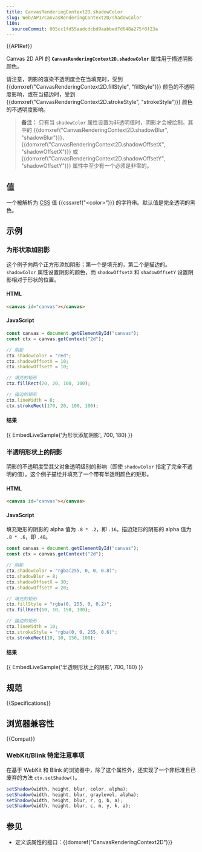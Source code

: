 ```yaml
---
title: CanvasRenderingContext2D.shadowColor
slug: Web/API/CanvasRenderingContext2D/shadowColor
l10n:
  sourceCommit: 005cc1fd55aadcdcbd9aabbed7d648a275f8f23a
---
```


{{APIRef}}

Canvas 2D API 的 **`CanvasRenderingContext2D.shadowColor`** 属性用于描述阴影颜色。

请注意，阴影的渲染不透明度会在当填充时，受到 {{domxref("CanvasRenderingContext2D.fillStyle", "fillStyle")}} 颜色的不透明度影响，或在当描边时，受到 {{domxref("CanvasRenderingContext2D.strokeStyle", "strokeStyle")}} 颜色的不透明度影响。

> **备注：** 只有当 `shadowColor` 属性设置为非透明值时，阴影才会被绘制。其中的 {{domxref("CanvasRenderingContext2D.shadowBlur", "shadowBlur")}}、{{domxref("CanvasRenderingContext2D.shadowOffsetX", "shadowOffsetX")}} 或 {{domxref("CanvasRenderingContext2D.shadowOffsetY", "shadowOffsetY")}} 属性中至少有一个必须是非零的。

## 值

一个被解析为 [CSS](/zh-CN/docs/Web/CSS) 值 {{cssxref("&lt;color&gt;")}} 的字符串。默认值是完全透明的黑色。

## 示例

### 为形状添加阴影

这个例子向两个正方形添加阴影；第一个是填充的，第二个是描边的。`shadowColor` 属性设置阴影的颜色，而 `shadowOffsetX` 和 `shadowOffsetY` 设置阴影相对于形状的位置。

#### HTML

```html
<canvas id="canvas"></canvas>
```

#### JavaScript

```js
const canvas = document.getElementById("canvas");
const ctx = canvas.getContext("2d");

// 阴影
ctx.shadowColor = "red";
ctx.shadowOffsetX = 10;
ctx.shadowOffsetY = 10;

// 填充的矩形
ctx.fillRect(20, 20, 100, 100);

// 描边的矩形
ctx.lineWidth = 6;
ctx.strokeRect(170, 20, 100, 100);
```

#### 结果

{{ EmbedLiveSample('为形状添加阴影', 700, 180) }}

### 半透明形状上的阴影

阴影的不透明度受其父对象透明级别的影响（即使 `shadowColor` 指定了完全不透明的值）。这个例子描绘并填充了一个带有半透明颜色的矩形。

#### HTML

```html
<canvas id="canvas"></canvas>
```

#### JavaScript

填充矩形的阴影的 alpha 值为 `.8 * .2`，即 `.16`。描边矩形的阴影的 alpha 值为 `.8 * .6`，即 `.48`。

```js
const canvas = document.getElementById("canvas");
const ctx = canvas.getContext("2d");

// 阴影
ctx.shadowColor = "rgba(255, 0, 0, 0.8)";
ctx.shadowBlur = 8;
ctx.shadowOffsetX = 30;
ctx.shadowOffsetY = 20;

// 填充的矩形
ctx.fillStyle = "rgba(0, 255, 0, 0.2)";
ctx.fillRect(10, 10, 150, 100);

// 描边的矩形
ctx.lineWidth = 10;
ctx.strokeStyle = "rgba(0, 0, 255, 0.6)";
ctx.strokeRect(10, 10, 150, 100);
```

#### 结果

{{ EmbedLiveSample('半透明形状上的阴影', 700, 180) }}

## 规范

{{Specifications}}

## 浏览器兼容性

{{Compat}}

### WebKit/Blink 特定注意事项

在基于 WebKit 和 Blink 的浏览器中，除了这个属性外，还实现了一个非标准且已废弃的方法 `ctx.setShadow()`。

```js
setShadow(width, height, blur, color, alpha);
setShadow(width, height, blur, graylevel, alpha);
setShadow(width, height, blur, r, g, b, a);
setShadow(width, height, blur, c, m, y, k, a);
```

## 参见

- 定义该属性的接口：{{domxref("CanvasRenderingContext2D")}}
